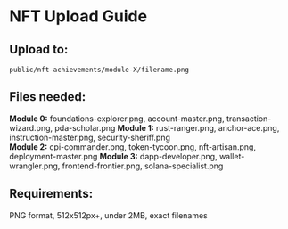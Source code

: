 # NFT Upload Guide

## Upload to:
`public/nft-achievements/module-X/filename.png`

## Files needed:
**Module 0:** foundations-explorer.png, account-master.png, transaction-wizard.png, pda-scholar.png
**Module 1:** rust-ranger.png, anchor-ace.png, instruction-master.png, security-sheriff.png  
**Module 2:** cpi-commander.png, token-tycoon.png, nft-artisan.png, deployment-master.png
**Module 3:** dapp-developer.png, wallet-wrangler.png, frontend-frontier.png, solana-specialist.png

## Requirements:
PNG format, 512x512px+, under 2MB, exact filenames